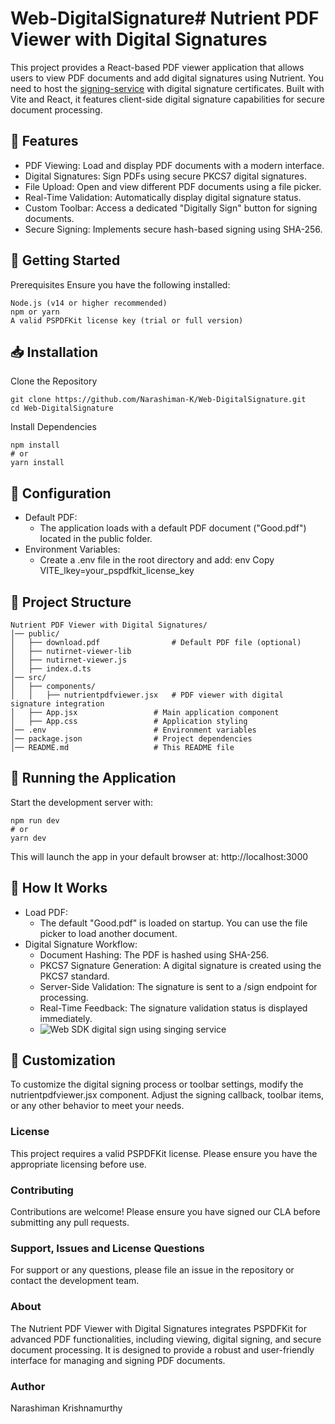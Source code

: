 # Web-DigitalSignature# Nutrient PDF Viewer with Digital Signatures
This project provides a React-based PDF viewer application that allows users to view PDF documents and add digital signatures using Nutrient. You need to host the [signing-service](https://github.com/PSPDFKit/pspdfkit-web-signing-service-example.git) with digital signature certificates. Built with Vite and React, it features client-side digital signature capabilities for secure document processing.

## 📌 Features

- PDF Viewing: Load and display PDF documents with a modern interface.
- Digital Signatures: Sign PDFs using secure PKCS7 digital signatures.
- File Upload: Open and view different PDF documents using a file picker.
- Real-Time Validation: Automatically display digital signature status.
- Custom Toolbar: Access a dedicated "Digitally Sign" button for signing documents.
- Secure Signing: Implements secure hash-based signing using SHA-256.

## 🚀 Getting Started

Prerequisites
Ensure you have the following installed:
```
Node.js (v14 or higher recommended)
npm or yarn
A valid PSPDFKit license key (trial or full version)
```

## 📥 Installation

Clone the Repository

```
git clone https://github.com/Narashiman-K/Web-DigitalSignature.git
cd Web-DigitalSignature
```

Install Dependencies
```
npm install
# or
yarn install
```

## 🔧 Configuration

- Default PDF:
  - The application loads with a default PDF document ("Good.pdf") located in the public folder.
- Environment Variables:
  - Create a .env file in the root directory and add:
env
Copy
VITE_lkey=your_pspdfkit_license_key

## 📂 Project Structure

```
Nutrient PDF Viewer with Digital Signatures/
│── public/
│   ├── download.pdf                # Default PDF file (optional)
│   ├── nutirnet-viewer-lib
│   ├── nutirnet-viewer.js
│   ├── index.d.ts
│── src/
│   ├── components/
│   │   ├── nutrientpdfviewer.jsx   # PDF viewer with digital signature integration
│   ├── App.jsx                 # Main application component
│   ├── App.css                 # Application styling
│── .env                        # Environment variables
│── package.json                # Project dependencies
│── README.md                   # This README file
```

## 🚀 Running the Application

Start the development server with:

```
npm run dev
# or
yarn dev
```

This will launch the app in your default browser at:
http://localhost:3000

## 📖 How It Works

- Load PDF:
  - The default "Good.pdf" is loaded on startup. You can use the file picker to load another document.
- Digital Signature Workflow:
  - Document Hashing: The PDF is hashed using SHA-256.
  - PKCS7 Signature Generation: A digital signature is created using the PKCS7 standard.
  - Server-Side Validation: The signature is sent to a /sign endpoint for processing.
  - Real-Time Feedback: The signature validation status is displayed immediately.
  - ![Web SDK digital sign using singing service](https://github.com/user-attachments/assets/769e4f30-32cd-49a6-9e2b-a142c8086957)


## 🔧 Customization

To customize the digital signing process or toolbar settings, modify the nutrientpdfviewer.jsx component. Adjust the signing callback, toolbar items, or any other behavior to meet your needs.

### License
This project requires a valid PSPDFKit license. Please ensure you have the appropriate licensing before use.

### Contributing
Contributions are welcome! Please ensure you have signed our CLA before submitting any pull requests.

### Support, Issues and License Questions
For support or any questions, please file an issue in the repository or contact the development team.

### About
The Nutrient PDF Viewer with Digital Signatures integrates PSPDFKit for advanced PDF functionalities, including viewing, digital signing, and secure document processing. It is designed to provide a robust and user-friendly interface for managing and signing PDF documents.

### Author
Narashiman Krishnamurthy
